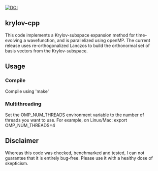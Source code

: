 [![DOI](https://data.caltech.edu/badge/147138220.svg)](https://data.caltech.edu/badge/latestdoi/147138220)

## krylov-cpp
This code implements a Krylov-subspace expansion method for time-evolving
a wavefunction, and is parallelized using openMP. The current release uses re-orthogonalized Lanczos to build 
the orthonormal set of basis vectors from the Krylov-subspace. 

## Usage
### Compile
Compile using 'make'
### Multithreading
Set the OMP_NUM_THREADS environment variable to the number of threads you want to use.
For example, on Linux/Mac: export OMP_NUM_THREADS=4

## Disclaimer
Whereas this code was checked, benchmarked and tested, I can not guarantee that it is entirely bug-free. Please use it
with a healthy dose of skepticism.
